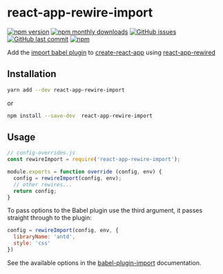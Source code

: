 # react-app-rewire-import
[![npm version](https://img.shields.io/npm/v/react-app-rewire-import.svg)](https://www.npmjs.com/package/react-app-rewire-import)
[![npm monthly downloads](https://img.shields.io/npm/dm/react-app-rewire-import.svg)](https://www.npmjs.com/package/react-app-rewire-import)
[![GitHub issues](https://img.shields.io/github/issues/brianveltman/react-app-rewire-import.svg)](https://github.com/brianveltman/react-app-rewire-import/issues)
[![GitHub last commit](https://img.shields.io/github/last-commit/brianveltman/react-app-rewire-import.svg)](https://github.com/brianveltman/react-app-rewire-import)
[![npm](https://img.shields.io/npm/l/react-app-rewire-import.svg)](https://www.npmjs.com/package/react-app-rewire-import)

Add the [import babel plugin](https://github.com/ant-design/babel-plugin-import) to [create-react-app](https://github.com/facebookincubator/create-react-app) using [react-app-rewired](https://github.com/timarney/react-app-rewired)

## Installation

```sh
yarn add --dev react-app-rewire-import
```

or

```sh
npm install --save-dev  react-app-rewire-import
```

## Usage

```js
// config-overrides.js
const rewireImport = require('react-app-rewire-import');

module.exports = function override (config, env) {
  config = rewireImport(config, env);
  // other rewires...
  return config;
}
```

To pass options to the Babel plugin use the third argument, it passes straight through to the plugin:

```js
config = rewireImport(config, env, {
  libraryName: 'antd',
  style: 'css'
})
```
See the available options in the [babel-plugin-import](https://github.com/ant-design/babel-plugin-import) documentation.